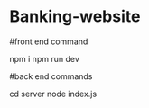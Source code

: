 ﻿# Banking-website
 #front end command
 
 npm i
 npm run dev

 #back end commands

cd server
node index.js

